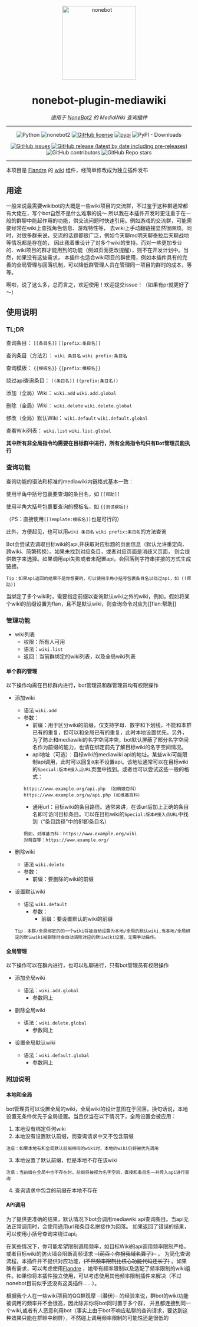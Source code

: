 <p align="center">
  <a href="https://v2.nonebot.dev/"><img src="https://v2.nonebot.dev/logo.png" width="200" height="200" alt="nonebot"></a>
</p>

<div align="center">

# nonebot-plugin-mediawiki

_适用于 [NoneBot2](https://v2.nonebot.dev) 的 MediaWiki 查询插件_

</div>

------

<div align="center">

![Python](https://img.shields.io/badge/python-3.8%2B-lightgrey)
![nonebot2](https://img.shields.io/badge/nonebot2-2.0.0b2-yellowgreen)
[![GitHub license](https://img.shields.io/github/license/KoishiMoe/nonebot-plugin-mediawiki)](https://github.com/KoishiMoe/nonebot-plugin-mediawiki/blob/main/LICENSE)
[![pypi](https://img.shields.io/pypi/v/nonebot-plugin-mediawiki?color=blue)](https://pypi.org/project/nonebot-plugin-mediawiki/)
![PyPI - Downloads](https://img.shields.io/pypi/dm/nonebot-plugin-mediawiki)

[![GitHub issues](https://img.shields.io/github/issues/KoishiMoe/nonebot-plugin-mediawiki)](https://github.com/KoishiMoe/nonebot-plugin-mediawiki/issues)
[![GitHub release (latest by date including pre-releases)](https://img.shields.io/github/v/release/KoishiMoe/nonebot-plugin-mediawiki?include_prereleases)](https://github.com/KoishiMoe/nonebot-plugin-mediawiki/releases)
![GitHub contributors](https://img.shields.io/github/contributors/KoishiMoe/nonebot-plugin-mediawiki)
![GitHub Repo stars](https://img.shields.io/github/stars/KoishiMoe/nonebot-plugin-mediawiki?style=social)

</div>

------

本项目是 [Flandre](https://github.com/KoishiMoe/Flandre) 的
[wiki](https://github.com/KoishiMoe/Flandre/tree/main/src/plugins/wiki) 组件，经简单修改成为独立插件发布

## 用途
一般来说最需要wikibot的大概是一些wiki项目的交流群，不过鉴于这种群通常都有大佬在，写个bot自然不是什么难事的说～
所以我在本插件开发时更注重于在一般的群聊中能起作用的功能，供交流问题时快速引用。例如游戏的交流群，可能需要经常在wiki上查找角色信息、游戏特性等，
去wiki上手动翻链接显然很麻烦。同时，对很多群来说，交流的话题都很广泛，例如今天聊mc明天聊泰拉后天聊战地等情况都是存在的，
因此我着重设计了对多个wiki的支持。而对一些更加专业的、wiki项目的群才能用到的功能（例如页面更改提醒），则不在开发计划中。当然，如果没有这些需求，
本插件也适合wiki项目的群使用，例如本插件具有的完善的全局管理与回落机制，可以降低群管理人员在管理同一项目的群时的成本，等等。

啊啦，说了这么多，总而言之，欢迎使用！欢迎提交issue！（如果有pr就更好了～）

## 使用说明

### TL;DR

查询条目： `[[条目名]]` `[[prefix:条目名]]`

查询条目（方法2）： `wiki 条目名` `wiki prefix:条目名`

查询模板： `{{模板名}}` `{{prefix:模板名}}`

绕过api查询条目： `((条目名))` `((prefix:条目名))`

添加（全局）Wiki： `wiki.add` `wiki.add.global`

删除（全局）Wiki： `wiki.delete` `wiki.delete.global`

修改（全局）默认Wiki： `wiki.default` `wiki.default.global`

查看Wiki列表： `wiki.list` `wiki.list.global`

**其中所有非全局指令均需要在目标群中进行，所有全局指令均只有Bot管理员能执行**

### 查询功能

查询功能的语法和标准的mediawiki内链格式基本一致：

使用半角中括号包裹要查询的条目名，如 `[[帮助]]`

使用半角大括号包裹要查询的模板名，如 `{{测试模板}}` 

（PS：直接使用`[[Template:模板名]]`也是可行的）

此外，方便起见，也可以用`wiki 条目名` `wiki prefix:条目名`的方法查询

Bot会尝试去调取目标wiki的api,并获取对应标题的页面信息（默认允许重定向、跨wiki、简繁转换）。如果未找到对应条目，或者对应页面是消歧义页面，
则会提供数字来选择。如果调用api失败或者未配置api，会回落到字符串拼接的方式生成链接。

```plaintext
Tip：如果api返回的结果不是你想要的，可以使用半角小括号包裹条目名以绕过api，如 ((帮助))
```

当绑定了多个wiki时，需要指定前缀以查询默认wiki之外的wiki，例如，假如将某个wiki的前缀设置为flan，且不是默认wiki，则查询命令对应为[[flan:帮助]]

### 管理功能

* wiki列表
  * 权限：所有人可用
  * 语法：`wiki.list`
  * 返回：当前群绑定的wiki列表，以及全局wiki列表

#### 单个群的管理

以下操作均需在目标群内进行，bot管理员和群管理员均有权限操作

* 添加wiki
  * 语法 `wiki.add`
  * 参数：
    * 前缀：用于区分wiki的前缀，仅支持字母、数字和下划线，不能和本群已有的重复，但可以和全局已有的重复，此时本地设置优先。另外，为了防止和mediawiki的名字空间冲突，bot默认屏蔽了部分名字空间名作为前缀的能力，也请在绑定前先了解目标wiki的名字空间情况。
    * api地址（可选）：目标wiki的mediawiki api的地址。某些wiki可能限制api调用，此时可以回复`0`来不设置api。该地址通常可以在目标wiki的`Special:版本#接入点URL`页面中找到。或者也可以尝试这些一般的格式：
    ```plaintext
    https://www.example.org/api.php （如萌娘百科）
    https://www.example.org/w/api.php (如维基百科）
    ```
    * 通用url：目标wiki的条目路径。通常来讲，在该url后加上正确的条目名即可访问目标条目。可以在目标wiki的`Special:版本#接入点URL`中找到（“条目路径”中的$1即条目名）
    ```plaintext
    例如，对维基百科：https://www.example.org/wiki
    对萌百等：https://www.example.org/
    ```


* 删除wiki
  * 语法 `wiki.delete`
  * 参数：
    * 前缀：要删除的wiki的前缀


* 设置默认wiki
  * 语法 `wiki.default`
    * 参数：
      * 前缀：要设置默认的wiki的前缀
  ```plaintext
  Tip：本群/全局绑定的的一个wiki将被自动设置为本地/全局的默认wiki,当本地/全局绑定的默认wiki被删除时会自动清除对应的默认wiki设置，无需手动操作。
  ```


#### 全局管理

以下操作可以在群内进行，也可以私聊进行，只有bot管理员有权限操作

* 添加全局wiki
  * 语法：`wiki.add.global`
    * 参数同上


* 删除全局wiki
  * 语法：`wiki.delete.global`
    * 参数同上


* 设置全局默认wiki
  * 语法：`wiki.default.global`
    * 参数同上

### 附加说明
#### 本地和全局

bot管理员可以设置全局的wiki，全局wiki的设计意图在于回落，换句话说，本地设置无条件优先于全局设置。当且仅当在以下情况下，全局设置会被应用：

1. 本地没有绑定任何wiki
2. 本地没有设置默认前缀，而查询请求中又不包含前缀

```plaintext
注意：如果本地有和全局默认前缀相同的wiki时，本地的wiki仍将被优先调用
```

3. 本地设置了默认前缀，但是本地不存在该wiki

```plaintext
注意：当前缀在全局中也不存在时，前缀将被视为名字空间，直接和条目名一并传入api进行查询
```

4. 查询请求中包含的前缀在本地不存在

#### API调用

为了提供更准确的结果，默认情况下bot会调用mediawiki api查询条目。当api无法正常调用时，会使用通用url和条目名拼接作为回落。
如果返回了错误的结果，可以使用小括号查询来绕过api。

在某些情况下，你可能希望限制调用频率，如目标Wiki的api调用频率限制严格，或者目标wiki的防火墙会阻断高频请求 ~~（萌百：你报我域名算了）~~ 。
为简化查询流程，本插件并不提供对应功能，~~(不然频率限制比核心功能代码还长了)~~ 。如果确有需求，可以考虑使用[Flandre](https://github.com/KoishiMoe/Flandre) ，她带有频率限制以及适配了频率限制的wiki组件。如果你将本插件独立使用，可以考虑使用其他频率限制插件来解决（不过nonebot目前似乎还没有这类插件……）。

根据我个人在一些wiki项目的QQ群观摩 ~~（潜伏）~~  的经验来说，群bot的wiki功能被调用的频率并不会很高，因此除非你将bot同时置于多个群，
并且都连接到同一个wiki,或者有人恶意利用bot（事实上由于bot不响应私聊的查询请求，要达到这种效果只能在群聊中刷屏），不然碰上调用频率限制的可能性还是很低的
